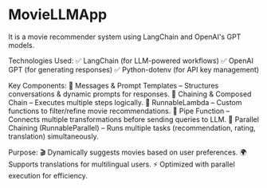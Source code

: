 # MovieLLMApp
It is a movie recommender system using LangChain and OpenAI's GPT models.

Technologies Used:
✅ LangChain (for LLM-powered workflows)
✅ OpenAI GPT (for generating responses)
✅ Python-dotenv (for API key management)

Key Components:
🔹 Messages & Prompt Templates – Structures conversations & dynamic prompts for responses.
🔹 Chaining & Composed Chain – Executes multiple steps logically.
🔹 RunnableLambda – Custom functions to filter/refine movie recommendations.
🔹 Pipe Function – Connects multiple transformations before sending queries to LLM.
🔹 Parallel Chaining (RunnableParallel) – Runs multiple tasks (recommendation, rating, translation) simultaneously.

Purpose:
🎬 Dynamically suggests movies based on user preferences.
🌍 Supports translations for multilingual users.
⚡ Optimized with parallel execution for efficiency.

